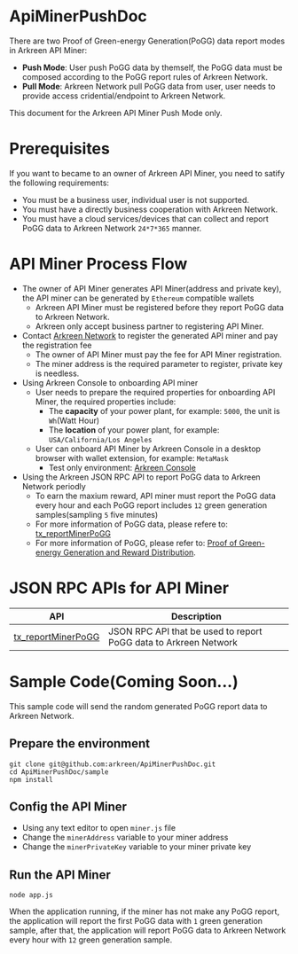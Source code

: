 # ApiMinerPushDoc

There are two Proof of Green-energy Generation(PoGG) data report modes in Arkreen API Miner:
* **Push Mode**: User push PoGG data by themself, the PoGG data must be composed according to the PoGG report rules of Arkreen Network.
* **Pull Mode**: Arkreen Network pull PoGG data from user, user needs to provide access cridential/endpoint to Arkreen Network.

This document for the Arkreen API Miner Push Mode only.



# Prerequisites

If you want to became to an owner of Arkreen API Miner, you need to satify the following requirements:
* You must be a business user, individual user is not supported.
* You must have a directly business cooperation with Arkreen Network.
* You must have a cloud services/devices that can collect and report PoGG data to Arkreen Network `24*7*365` manner.




# API Miner Process Flow

* The owner of API Miner generates API Miner(address and private key), the API miner can be generated by `Ethereum` compatible wallets
    * Arkreen API Miner must be registered before they report PoGG data to Arkreen Network.
    * Arkreen only accept business partner to registering API Miner.
* Contact [Arkreen Network](info@arkreen.com) to register the generated API miner and pay the registration fee
    * The owner of API Miner must pay the fee for API Miner registration.
    * The miner address is the required parameter to register, private key is needless.
* Using Arkreen Console to onboarding API miner
    * User needs to prepare the required properties for onboarding API Miner, the required properties include:
        * The **capacity** of your power plant, for example: `5000`, the unit is `Wh`(Watt Hour)
        * The **location** of your power plant, for example: `USA/California/Los Angeles`
    * User can onboard API Miner by Arkreen Console in a desktop browser with wallet extension, for example: `MetaMask`
        * Test only environment: [Arkreen Console](https://pre.console.arkreen.work/)
* Using the Arkreen JSON RPC API to report PoGG data to Arkreen Network periodly
    * To earn the maxium reward, API miner must report the PoGG data every hour and each PoGG report includes `12` green generation samples(sampling `5` five minutes)
    * For more information of PoGG data, please refere to: [tx_reportMinerPoGG](./docs/tx_reportMinerPoGG.md)
    * For more information of PoGG, please refer to: [Proof of Green-energy Generation and Reward Distribution](https://docs.arkreen.com/technical-details/proof-of-green-energy-generation).




# JSON RPC APIs for API Miner

| API                                                | Description                                                      |
| -------------------------------------------------- | ---------------------------------------------------------------- |
| [tx_reportMinerPoGG](./docs/tx_reportMinerPoGG.md) | JSON RPC API that be used to report PoGG data to Arkreen Network |




# Sample Code(Coming Soon...)

This sample code will send the random generated PoGG report data to Arkreen Network.

## Prepare the environment

```
git clone git@github.com:arkreen/ApiMinerPushDoc.git
cd ApiMinerPushDoc/sample
npm install

```

## Config the API Miner

* Using any text editor to open `miner.js` file
* Change the `minerAddress` variable to your miner address
* Change the `minerPrivateKey` variable to your miner private key


## Run the API Miner

```
node app.js
```

When the application running, if the miner has not make any PoGG report, the application will report the first PoGG data with `1` green generation sample, after that, the application will report PoGG data to Arkreen Network every hour with `12` green generation sample.